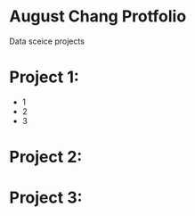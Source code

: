 # August Chang Protfolio
Data sceice projects

# Project 1: 
* 1
* 2
* 3
# Project 2: 

# Project 3: 
